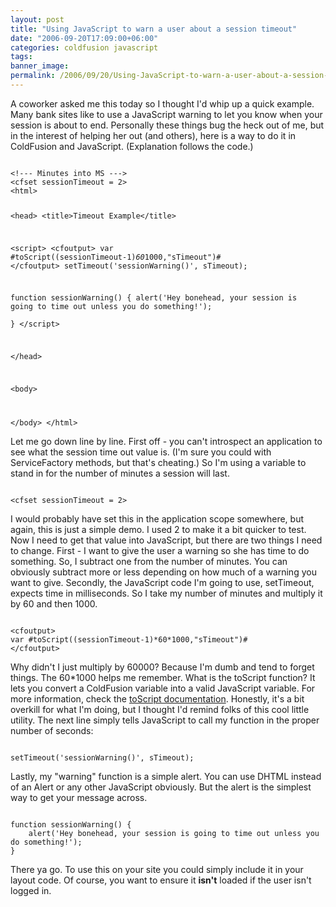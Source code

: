 ```yaml
---
layout: post
title: "Using JavaScript to warn a user about a session timeout"
date: "2006-09-20T17:09:00+06:00"
categories: coldfusion javascript 
tags: 
banner_image: 
permalink: /2006/09/20/Using-JavaScript-to-warn-a-user-about-a-session-timeout
---
```


A coworker asked me this today so I thought I'd whip up a quick example. Many bank sites like to use a JavaScript warning to let you know when your session is about to end. Personally these things bug the heck out of me, but in the interest of helping her out (and others), here is a way to do it in ColdFusion and JavaScript. (Explanation follows the code.)
<!--more-->
<code>
&lt;!--- Minutes into MS ---&gt;
&lt;cfset sessionTimeout = 2&gt;
&lt;html&gt;

&lt;head&gt;
&lt;title&gt;Timeout Example&lt;/title&gt;

&lt;script&gt;
&lt;cfoutput&gt;
var #toScript((sessionTimeout-1)*60*1000,"sTimeout")#
&lt;/cfoutput&gt;
setTimeout('sessionWarning()', sTimeout);

function sessionWarning() {
	alert('Hey bonehead, your session is going to time out unless you do something!');	
}
&lt;/script&gt;

&lt;/head&gt;

&lt;body&gt;

&lt;/body&gt;
&lt;/html&gt;
</code>

Let me go down line by line. First off - you can't introspect an application to see what the session time out value is. (I'm sure you could with ServiceFactory methods, but that's cheating.) So I'm using a variable to stand in for the number of minutes a session will last. 

<code>
&lt;cfset sessionTimeout = 2&gt;
</code>

I would probably have set this in the application scope somewhere, but again, this is just a simple demo. I used 2 to make it a bit quicker to test. Now I need to get that value into JavaScript, but there are two things I need to change. First - I want to give the user a warning so she has time to do something. So, I subtract one from the number of minutes. You can obviously subtract more or less depending on how much of a warning you want to give. Secondly, the JavaScript code I'm going to use, setTimeout, expects time in milliseconds. So I take my number of minutes and multiply it by 60 and then 1000.

<code>
&lt;cfoutput&gt;
var #toScript((sessionTimeout-1)*60*1000,"sTimeout")#
&lt;/cfoutput&gt;
</code>

Why didn't I just multiply by 60000? Because I'm dumb and tend to forget things. The 60*1000 helps me remember. What is the toScript function? It lets you convert a ColdFusion variable into a valid JavaScript variable. For more information, check the <a href="http://www.cfquickdocs.com/?getDoc=ToScript">toScript documentation</a>. Honestly, it's a bit overkill for what I'm doing, but I thought I'd remind folks of this cool little utility. The next line simply tells JavaScript to call my function in the proper number of seconds:

<code>
setTimeout('sessionWarning()', sTimeout);
</code>

Lastly, my "warning" function is a simple alert. You can use DHTML instead of an Alert or any other JavaScript obviously. But the alert is the simplest way to get your message across. 

<code>
function sessionWarning() {
	alert('Hey bonehead, your session is going to time out unless you do something!');	
}
</code>

There ya go. To use this on your site you could simply include it in your layout code. Of course, you want to ensure it <b>isn't</b> loaded if the user isn't logged in.